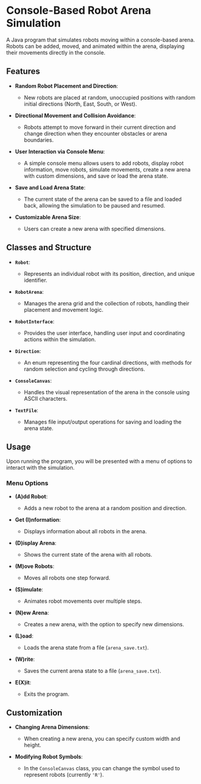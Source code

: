 # Console-Based Robot Arena Simulation

A Java program that simulates robots moving within a console-based arena. Robots can be added, moved, and animated within the arena, displaying their movements directly in the console.

## Features

- **Random Robot Placement and Direction**: 
  - New robots are placed at random, unoccupied positions with random initial directions (North, East, South, or West).

- **Directional Movement and Collision Avoidance**: 
  - Robots attempt to move forward in their current direction and change direction when they encounter obstacles or arena boundaries.

- **User Interaction via Console Menu**: 
  - A simple console menu allows users to add robots, display robot information, move robots, simulate movements, create a new arena with custom dimensions, and save or load the arena state.

- **Save and Load Arena State**: 
  - The current state of the arena can be saved to a file and loaded back, allowing the simulation to be paused and resumed.

- **Customizable Arena Size**: 
  - Users can create a new arena with specified dimensions.

## Classes and Structure

- **`Robot`**: 
  - Represents an individual robot with its position, direction, and unique identifier.

- **`RobotArena`**: 
  - Manages the arena grid and the collection of robots, handling their placement and movement logic.

- **`RobotInterface`**: 
  - Provides the user interface, handling user input and coordinating actions within the simulation.

- **`Direction`**: 
  - An enum representing the four cardinal directions, with methods for random selection and cycling through directions.

- **`ConsoleCanvas`**: 
  - Handles the visual representation of the arena in the console using ASCII characters.

- **`TextFile`**: 
  - Manages file input/output operations for saving and loading the arena state.

## Usage

Upon running the program, you will be presented with a menu of options to interact with the simulation.

### Menu Options

- **(A)dd Robot**: 
  - Adds a new robot to the arena at a random position and direction.

- **Get (I)nformation**: 
  - Displays information about all robots in the arena.

- **(D)isplay Arena**: 
  - Shows the current state of the arena with all robots.

- **(M)ove Robots**: 
  - Moves all robots one step forward.

- **(S)imulate**: 
  - Animates robot movements over multiple steps.

- **(N)ew Arena**: 
  - Creates a new arena, with the option to specify new dimensions.

- **(L)oad**: 
  - Loads the arena state from a file (`arena_save.txt`).

- **(W)rite**: 
  - Saves the current arena state to a file (`arena_save.txt`).

- **E(X)it**: 
  - Exits the program.

## Customization

- **Changing Arena Dimensions**:
  - When creating a new arena, you can specify custom width and height.

- **Modifying Robot Symbols**:
  - In the `ConsoleCanvas` class, you can change the symbol used to represent robots (currently `'R'`).

